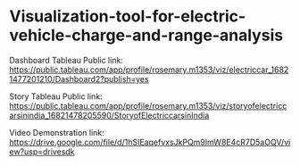 # Visualization-tool-for-electric-vehicle-charge-and-range-analysis
Dashboard Tableau Public link: https://public.tableau.com/app/profile/rosemary.m1353/viz/electriccar_16821477201210/Dashboard2?publish=yes

Story Tableau Public link: https://public.tableau.com/app/profile/rosemary.m1353/viz/storyofelectriccarsinindia_16821478205590/StoryofElectriccarsinIndia 

Video Demonstration link: https://drive.google.com/file/d/1hSIEaqefvxsJkPQm9ImW8E4cR7D5aOQV/view?usp=drivesdk 

